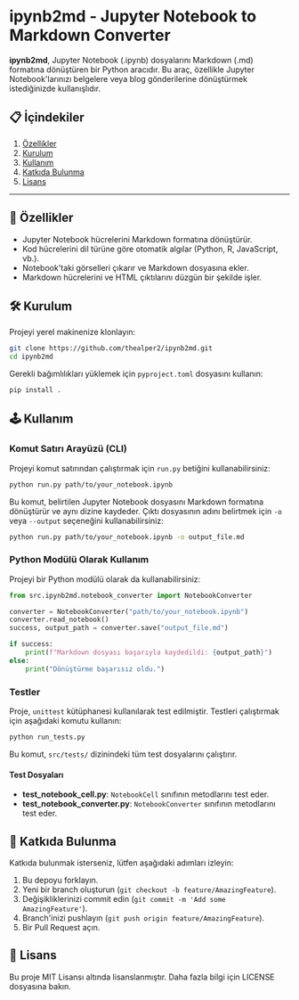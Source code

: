 # ipynb2md - Jupyter Notebook to Markdown Converter

**ipynb2md**, Jupyter Notebook (.ipynb) dosyalarını Markdown (.md) formatına dönüştüren bir Python aracıdır. Bu araç, özellikle Jupyter Notebook'larınızı belgelere veya blog gönderilerine dönüştürmek istediğinizde kullanışlıdır.

## :clipboard: İçindekiler

1. [Özellikler](https://github.com/thealper2/ipynb2md?tab=readme-ov-file#dart-%C3%B6zellikler)
2. [Kurulum](https://github.com/thealper2/ipynb2md?tab=readme-ov-file#hammer_and_wrench-kurulum)
3. [Kullanım](https://github.com/thealper2/ipynb2md?tab=readme-ov-file#joystick-kullan%C4%B1m)
4. [Katkıda Bulunma](https://github.com/thealper2/ipynb2md?tab=readme-ov-file#handshake-katk%C4%B1da-bulunma)
5. [Lisans](https://github.com/thealper2/ipynb2md?tab=readme-ov-file#scroll-lisans)

---

## :dart: Özellikler

- Jupyter Notebook hücrelerini Markdown formatına dönüştürür.
- Kod hücrelerini dil türüne göre otomatik algılar (Python, R, JavaScript, vb.).
- Notebook'taki görselleri çıkarır ve Markdown dosyasına ekler.
- Markdown hücrelerini ve HTML çıktılarını düzgün bir şekilde işler.

## :hammer_and_wrench: Kurulum

Projeyi yerel makinenize klonlayın:

```bash
git clone https://github.com/thealper2/ipynb2md.git
cd ipynb2md
```

Gerekli bağımlılıkları yüklemek için `pyproject.toml` dosyasını kullanın:

```bash
pip install .
```

## :joystick: Kullanım

### Komut Satırı Arayüzü (CLI)

Projeyi komut satırından çalıştırmak için `run.py` betiğini kullanabilirsiniz:

```bash
python run.py path/to/your_notebook.ipynb
```

Bu komut, belirtilen Jupyter Notebook dosyasını Markdown formatına dönüştürür ve aynı dizine kaydeder. Çıktı dosyasının adını belirtmek için `-o` veya `--output` seçeneğini kullanabilirsiniz:

```bash
python run.py path/to/your_notebook.ipynb -o output_file.md
```

### Python Modülü Olarak Kullanım

Projeyi bir Python modülü olarak da kullanabilirsiniz:

```python
from src.ipynb2md.notebook_converter import NotebookConverter

converter = NotebookConverter("path/to/your_notebook.ipynb")
converter.read_notebook()
success, output_path = converter.save("output_file.md")

if success:
    print(f"Markdown dosyası başarıyla kaydedildi: {output_path}")
else:
    print("Dönüştürme başarısız oldu.")
```

### Testler

Proje, `unittest` kütüphanesi kullanılarak test edilmiştir. Testleri çalıştırmak için aşağıdaki komutu kullanın:

```bash
python run_tests.py
```

Bu komut, `src/tests/` dizinindeki tüm test dosyalarını çalıştırır.

#### Test Dosyaları

- **test_notebook_cell.py**: `NotebookCell` sınıfının metodlarını test eder.
- **test_notebook_converter.py**: `NotebookConverter` sınıfının metodlarını test eder.

## :handshake: Katkıda Bulunma

Katkıda bulunmak isterseniz, lütfen aşağıdaki adımları izleyin:

1. Bu depoyu forklayın.
2. Yeni bir branch oluşturun (`git checkout -b feature/AmazingFeature`).
3. Değişikliklerinizi commit edin (`git commit -m 'Add some AmazingFeature'`).
4. Branch'inizi pushlayın (`git push origin feature/AmazingFeature`).
5. Bir Pull Request açın.

## :scroll: Lisans

Bu proje MIT Lisansı altında lisanslanmıştır. Daha fazla bilgi için LICENSE dosyasına bakın.
